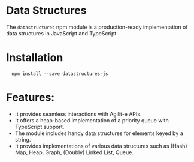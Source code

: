 # Data Structures
The `datastructures` npm module is a production-ready implementation of data structures in JavaScript and TypeScript. 

# Installation

```
  npm install --save datastructures-js
```

# Features:

- It provides seamless interactions with Agilit-e APIs.
- It offers a heap-based implementation of a priority queue with TypeScript support.
- The module includes handy data structures for elements keyed by a string.
- It provides implementations of various data structures such as (Hash) Map, Heap, Graph, (Doubly) Linked List, Queue.

